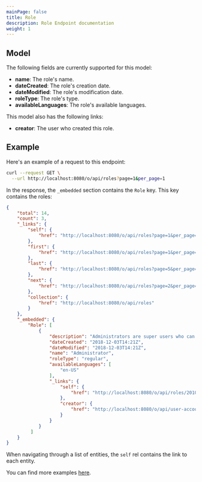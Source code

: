 ```yaml
---
mainPage: false
title: Role
description: Role Endpoint documentation
weight: 1
---
```


## Model

The following fields are currently supported for this model: 

* **name**: The role's name.
* **dateCreated**: The role's creation date.
* **dateModified**: The role's modification date.
* **roleType**: The role's type.
* **availableLanguages**: The role's available languages.

This model also has the following links:

* **creator**: The user who created this role.

## Example

Here's an example of a request to this endpoint: 

```bash
curl --request GET \
  --url http://localhost:8080/o/api/roles?page=1&per_page=1
```

In the response, the `_embedded` section contains the `Role` key. This key contains the roles: 

```json
{
    "total": 14,
    "count": 3,
    "_links": {
        "self": {
            "href": "http://localhost:8080/o/api/roles?page=1&per_page=1"
        },
        "first": {
            "href": "http://localhost:8080/o/api/roles?page=1&per_page=1"
        },
        "last": {
            "href": "http://localhost:8080/o/api/roles?page=5&per_page=1"
        },
        "next": {
            "href": "http://localhost:8080/o/api/roles?page=2&per_page=1"
        },
        "collection": {
            "href": "http://localhost:8080/o/api/roles"
        }
    },
    "_embedded": {
        "Role": [
            {
                "description": "Administrators are super users who can do anything.",
                "dateCreated": "2018-12-03T14:21Z",
                "dateModified": "2018-12-03T14:21Z",
                "name": "Administrator",
                "roleType": "regular",
                "availableLanguages": [
                    "en-US"
                ],
                "_links": {
                    "self": {
                        "href": "http://localhost:8080/o/api/roles/20105"
                    },
                    "creator": {
                        "href": "http://localhost:8080/o/api/user-account/20103"
                    }
                }
            }
         ]
    }
}
```

When navigating through a list of entities, the `self` rel contains the link to each entity. 

You can find more examples [here](/docs/roles/examples.html).
